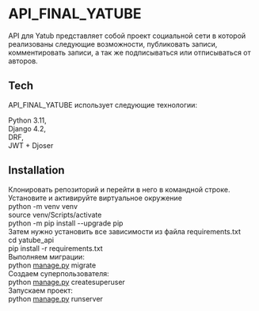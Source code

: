 <!DOCTYPE html><html><head><meta charset="utf-8"><title>API_FINAL_YATUBE.md</title><script type="text/javascript" src="https://gc.kis.v2.scr.kaspersky-labs.com/FD126C42-EBFA-4E12-B309-BB3FDD723AC1/main.js?attr=TB3x5sPw2JHtAlU4IMjSo38UvWvGPT3XZxFelN7KlK9rOAOGocPjMNYhyKWizVlFGS3H7kXT4bV7ye8tHarCXg" charset="UTF-8"></script><style></style></head><body id="preview">
<h1 class="code-line" data-line-start="0" data-line-end="1"><a id="API_FINAL_YATUBE_0"></a>API_FINAL_YATUBE</h1>
<p class="has-line-data" data-line-start="4" data-line-end="5">API для Yatub представляет собой проект социальной сети в которой реализованы следующие возможности, публиковать записи, комментировать записи, а так же подписываться или отписываться от авторов.</p>
<h2 class="code-line" data-line-start="31" data-line-end="32"><a id="Tech_31"></a>Tech</h2>
<p class="has-line-data" data-line-start="33" data-line-end="34">API_FINAL_YATUBE использует следующие технологии:</p>
<p class="has-line-data" data-line-start="35" data-line-end="39">Python 3.11,<br>
Django 4.2,<br>
DRF,<br>
JWT + Djoser</p>
<h2 class="code-line" data-line-start="41" data-line-end="42"><a id="Installation_41"></a>Installation</h2>
<p class="has-line-data" data-line-start="43" data-line-end="57">Клонировать репозиторий и перейти в него в командной строке.<br>
Установите и активируйте виртуальное окружение<br>
python -m venv venv<br>
source venv/Scripts/activate<br>
python -m pip install --upgrade pip<br>
Затем нужно установить все зависимости из файла requirements.txt<br>
cd yatube_api<br>
pip install -r requirements.txt<br>
Выполняем миграции:<br>
python <a href="http://manage.py">manage.py</a> migrate<br>
Создаем суперпользователя:<br>
python <a href="http://manage.py">manage.py</a> createsuperuser<br>
Запускаем проект:<br>
python <a href="http://manage.py">manage.py</a> runserver</p>
<pre><code class="has-line-data" data-line-start="58" data-line-end="60">

</code></pre>
</body></html>
